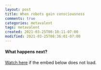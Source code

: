 ```yaml
---
layout: post
title: When robots gain consciousness
comments: true
categories: metavalent
tags: metavalent
created: 2021-03-25T08:18:11-07:00
modified: 2021-03-25T08:36:01-07:00
---
```


#### What happens next?

[Watch here](https://youtu.be/neWwJm8zd74) if the embed below does not load.

<!-- <div class="embed-container"><iframe width="560" height="315" src="https://youtu.be/neWwJm8zd74" title="YouTube video player" frameborder="0" allow="accelerometer; autoplay; clipboard-write; encrypted-media; gyroscope; picture-in-picture" allowfullscreen></iframe></div> -->
